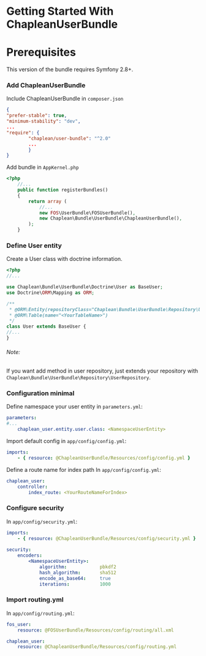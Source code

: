 Getting Started With ChapleanUserBundle
=======================================

# Prerequisites

This version of the bundle requires Symfony 2.8+.

### Add ChapleanUserBundle

Include ChapleanUserBundle in `composer.json`

``` json
{
"prefer-stable": true,
"minimum-stability": "dev",
...
"require": {
        "chaplean/user-bundle": "^2.0"
        ...
        }
}
```

Add bundle in `AppKernel.php`

```php
<?php
    //...
    public function registerBundles()
    {
        return array (
            //...
            new FOS\UserBundle\FOSUserBundle(),
            new Chaplean\Bundle\UserBundle\ChapleanUserBundle(),
        );
    }
```

### Define User entity

Create a User class with doctrine information.

```php
<?php
//...

use Chaplean\Bundle\UserBundle\Doctrine\User as BaseUser;
use Doctrine\ORM\Mapping as ORM;

/**
 * @ORM\Entity(repositoryClass="Chaplean\Bundle\UserBundle\Repository\UserRepository")
 * @ORM\Table(name="<YourTableName>")
 */
class User extends BaseUser {
//...
}
```

###### Note:
If you want add method in user repository, just extends your repository with `Chaplean\Bundle\UserBundle\Repository\UserRepository`.

### Configuration minimal

Define namespace your user entity in `parameters.yml`:

```yaml
parameters:
#...
    chaplean_user.entity.user.class: <NamespaceUserEntity>
```

Import default config in `app/config/config.yml`:

```yaml
imports:
    - { resource: @ChapleanUserBundle/Resources/config/config.yml }
```

Define a route name for index path
In `app/config/config.yml`:
```yaml
chaplean_user:
    controller:
        index_route: <YourRouteNameForIndex>
```

### Configure security

In `app/config/security.yml`:
```yaml
imports:
    - { resource: @ChapleanUserBundle/Resources/config/security.yml }
    
security:
    encoders:
        <NamespaceUserEntity>:
            algorithm:            pbkdf2
            hash_algorithm:       sha512
            encode_as_base64:     true
            iterations:           1000
```



### Import routing.yml

In `app/config/routing.yml`:
```yaml
fos_user:
    resource: @FOSUserBundle/Resources/config/routing/all.xml

chaplean_user:
    resource: @ChapleanUserBundle/Resources/config/routing.yml
```